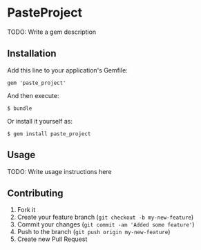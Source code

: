 # PasteProject

TODO: Write a gem description

## Installation

Add this line to your application's Gemfile:

    gem 'paste_project'

And then execute:

    $ bundle

Or install it yourself as:

    $ gem install paste_project

## Usage

TODO: Write usage instructions here

## Contributing

1. Fork it
2. Create your feature branch (`git checkout -b my-new-feature`)
3. Commit your changes (`git commit -am 'Added some feature'`)
4. Push to the branch (`git push origin my-new-feature`)
5. Create new Pull Request
